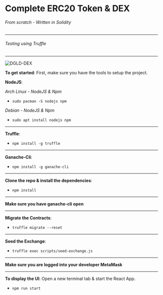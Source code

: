 # Complete ERC20 Token & DEX 
###### From scratch - Written in Solidity
***
###### Testing using Truffle
---
![DGLD-DEX](https://user-images.githubusercontent.com/81730792/123808908-266d9100-d8bf-11eb-9c70-6c3c9eca6f84.png)

__To get started__:
First, make sure you have the tools to setup the project.


__NodeJS__:

_Arch Linux - NodeJS & Npm_

+ `sudo pacman -S nodejs npm`

_Debian - NodeJS & Npm_

+ `sudo apt install nodejs npm`
---
__Truffle__:

+ `npm install -g truffle`
---
__Ganache-Cli__:

+ `npm install -g ganache-cli`
---
__Clone the repo & install the dependencies__:

+ `npm install`
---

__Make sure you have ganache-cli open__

---

__Migrate the Contracts__:

+ `truffle migrate --reset`

---
__Seed the Exchange__:

+ `truffle exec scripts/seed-exchange.js`
---
__Make sure you are logged into your developer MetaMask__

---

__To display the UI__:
Open a new terminal tab & start the React App.

+ `npm run start`
